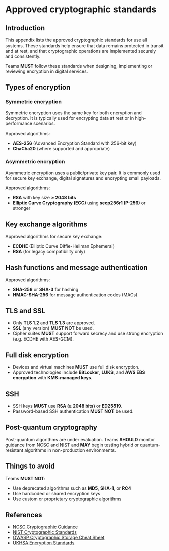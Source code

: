 # Approved cryptographic standards

## Introduction

This appendix lists the approved cryptographic standards for use all systems. These standards help ensure that data remains protected in transit and at rest, and that cryptographic operations are implemented securely and consistently.

Teams **MUST** follow these standards when designing, implementing or reviewing encryption in digital services.

## Types of encryption

### Symmetric encryption

Symmetric encryption uses the same key for both encryption and decryption. It is typically used for encrypting data at rest or in high-performance scenarios.

Approved algorithms:

- **AES-256** (Advanced Encryption Standard with 256-bit key)
- **ChaCha20** (where supported and appropriate)

### Asymmetric encryption

Asymmetric encryption uses a public/private key pair. It is commonly used for secure key exchange, digital signatures and encrypting small payloads.

Approved algorithms:

- **RSA** with key size **≥ 2048 bits**
- **Elliptic Curve Cryptography (ECC)** using **secp256r1 (P-256)** or stronger

## Key exchange algorithms

Approved algorithms for secure key exchange:

- **ECDHE** (Elliptic Curve Diffie-Hellman Ephemeral)
- **RSA** (for legacy compatibility only)

## Hash functions and message authentication

Approved algorithms:

- **SHA-256** or **SHA-3** for hashing
- **HMAC-SHA-256** for message authentication codes (MACs)

## TLS and SSL

- Only **TLS 1.2** and **TLS 1.3** are approved.
- **SSL** (any version) **MUST NOT** be used.
- Cipher suites **MUST** support forward secrecy and use strong encryption (e.g. ECDHE with AES-GCM).

## Full disk encryption

- Devices and virtual machines **MUST** use full disk encryption.
- Approved technologies include **BitLocker**, **LUKS**, and **AWS EBS encryption** with **KMS-managed keys**.

## SSH

- SSH keys **MUST** use **RSA (≥ 2048 bits)** or **ED25519**.
- Password-based SSH authentication **MUST NOT** be used.

## Post-quantum cryptography

Post-quantum algorithms are under evaluation. Teams **SHOULD** monitor guidance from NCSC and NIST and **MAY** begin testing hybrid or quantum-resistant algorithms in non-production environments.

## Things to avoid

Teams **MUST NOT**:

- Use deprecated algorithms such as **MD5**, **SHA-1**, or **RC4**
- Use hardcoded or shared encryption keys
- Use custom or proprietary cryptographic algorithms

## References

- [NCSC Cryptographic Guidance](https://www.ncsc.gov.uk/section/advice-guidance/all-topics?topics=Cryptography&sort=date%2Bdesc)
- [NIST Cryptographic Standards](https://www.nist.gov/cryptography)
- [OWASP Cryptographic Storage Cheat Sheet](https://cheatsheetseries.owasp.org/cheatsheets/Cryptographic_Storage_Cheat_Sheet.html)
- [UKHSA Encryption Standards](https://ukhsa.atlassian.net/wiki/spaces/AT/pages/170627302/Encryption+Standards)
